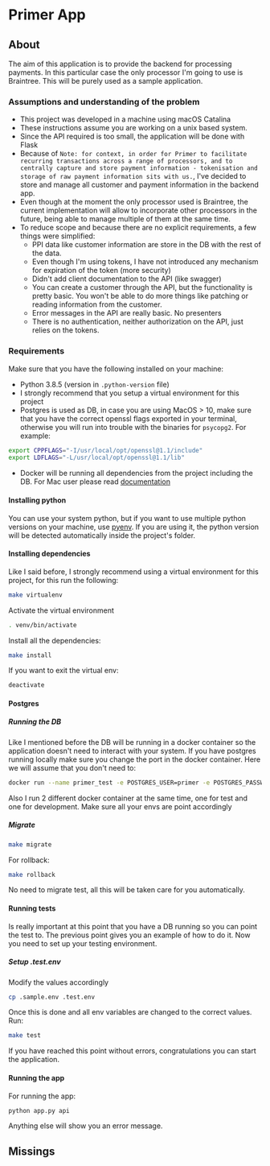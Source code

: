 # Primer App

## About
The aim of this application is to provide the backend for processing payments. In this particular
case the only processor I'm going to use is Braintree. This will be purely used as a sample
application.

### Assumptions and understanding of the problem

- This project was developed in a machine using macOS Catalina
- These instructions assume you are working on a unix based system.
- Since the API required is too small, the application will be done with Flask
- Because of `Note: for context, in order for Primer to facilitate recurring transactions across a range of processors, and to centrally capture and store payment information - tokenisation and storage of raw payment information sits with us.`, I've decided to store and manage all customer and payment information in the backend app.
- Even though at the moment the only processor used is Braintree, the current implementation will allow to incorporate other processors in the future, being able to manage multiple of them at the same time.
- To reduce scope and because there are no explicit requirements, a few things were simplified:
  - PPI data like customer information are store in the DB with the rest of the data.
  - Even though I'm using tokens, I have not introduced any mechanism for expiration of the token (more security)
  - Didn't add client documentation to the API (like swagger)
  - You can create a customer through the API, but the functionality is pretty basic. You won't be able to do more things like patching or reading information from the customer.
  - Error messages in the API are really basic. No presenters
  - There is no authentication, neither authorization on the API, just relies on the tokens.

### Requirements

Make sure that you have the following installed on your machine:

- Python 3.8.5 (version in `.python-version` file)
- I strongly recommend that you setup a virtual environment for this project
- Postgres is used as DB, in case you are using MacOS > 10, make sure that you have the correct openssl flags exported in your terminal, otherwise you will run into trouble with the binaries for `psycopg2`. For example:
```bash
export CPPFLAGS="-I/usr/local/opt/openssl@1.1/include"
export LDFLAGS="-L/usr/local/opt/openssl@1.1/lib"
```
- Docker will be running all dependencies from the project including the DB. For Mac user please read [documentation](https://docs.docker.com/docker-for-mac/)

#### Installing python

You can use your system python, but if you want to use multiple python versions on your machine, use [pyenv](https://github.com/pyenv/pyenv). If you are using it, the python version will be detected automatically inside the project's folder.

#### Installing dependencies

Like I said before, I strongly recommend using a virtual environment for this project, for this run the following:

```bash
make virtualenv
```

Activate the virtual environment
```bash
. venv/bin/activate
```

Install all the dependencies:
```bash
make install
```

If you want to exit the virtual env:
```bash
deactivate
```

#### Postgres

##### Running the DB
Like I mentioned before the DB will be running in a docker container so the application doesn't need to interact with your system. If you have postgres running locally make sure you change the port in the docker container. Here we will assume that you don't need to:

```bash
docker run --name primer_test -e POSTGRES_USER=primer -e POSTGRES_PASSWORD=primer -e POSTGRES_DB=primer_test -p 5434:5432 -d postgres:12.1
```

Also I run 2 different docker container at the same time, one for test and one for development. Make sure all your envs are point accordingly
##### Migrate

```bash
make migrate
```

For rollback:
```bash
make rollback
```

No need to migrate test, all this will be taken care for you automatically.

#### Running tests

Is really important at this point that you have a DB running so you can point the test to. The previous point gives you an example of how to do it. Now you need to set up your testing environment.

##### Setup .test.env

Modify the values accordingly
```bash
cp .sample.env .test.env
```

Once this is done and all env variables are changed to the correct values. Run:
```bash
make test
```

If you have reached this point without errors, congratulations you can start the application.


#### Running the app

For running the app:
```bash
python app.py api
```
Anything else will show you an error message.

## Missings

